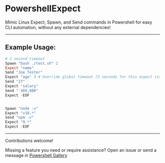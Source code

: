 # PowershellExpect

Mimic Linux Expect, Spawn, and Send commands in Powershell for easy CLI automation, without any external dependencies!

----

## Example Usage:
```powershell
# 2 second timeout
Spawn "bash ./test.sh" 2
Expect "name"
Send "Joe Tester"
Expect "age" 3 # Override global timeout (3 seconds for this expect statement)
Send "27"
Expect "salary"
Send "`$60,000"
Expect -EOF


Spawn "node -v"
Expect "v18.*"
Send "npm -v"
Expect "9.*"
Expect -EOF
```

---

Contributions welcome!

Missing a feature you need or require assistance? Open an issue or send a message in [Powershell Gallery](https://www.powershellgallery.com/packages/PowershellExpect)